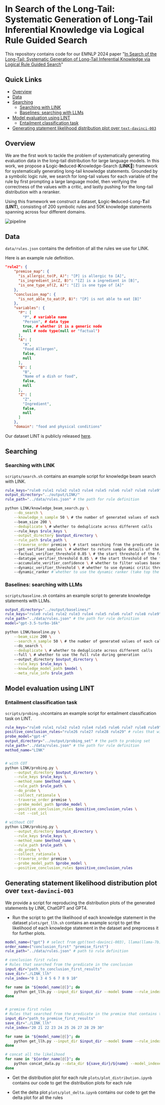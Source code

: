 # In Search of the Long-Tail: Systematic Generation of Long-Tail Inferential Knowledge via Logical Rule Guided Search

This repository contains code for our EMNLP 2024 paper "[In Search of the Long-Tail: Systematic Generation of Long-Tail Inferential Knowledge via Logical Rule Guided Search](https://arxiv.org/abs/2311.07237)"

## Quick Links
- [Overview](#overview)
- [Data](#data)
- [Searching](#searching)
  - [Searching with LINK](#searching-with-link)
  - [Baselines: searching with LLMs](#basleines-searching-with-llms)
- [Model evaluation using LINT](#model-evaluation-using-lint)
  - [Entailment classification task](#entailment-classification-task)
- [Generating statement likelihood distribution plot over `text-davinci-003`](#generating-statement-likelihood-distribution-plot-over-text-davinci-003)

## Overview
We are the first work to tackle the problem of systematically generating evaluation data in the long-tail distribution for large language models. In this work, we propose a **L**ogic-**In**duced-**K**nowledge-Search (**LINK**🔗) framework for systematically generating long-tail knowledge statements. Grounded by a symbolic logic rule, we search for long-tail values for each variable of the rule by first prompting a large language model, then verifying the correctness of the values with a critic, and lastly pushing for the long-tail distribution with a reranker. 

Using this framework we construct a dataset, **L**ogic-**In**duced-Long-**T**ail (**LINT**), consisting of 200 symbolic rules and 50K knowledge statements spanning across four different domains.

![pipeline](figs/pipeline.png)

## Data
`data/rules.json` contains the definition of all the rules we use for LINK.

Here is an example rule definition.

```json
"rule2": {
    "premise_map": {
      "is_allergic_to(P, A)": "[P] is allergic to [A]",
      "is_ingredient_in(Z, B)": "[Z] is a ingredient in [B]",
      "is_one_type_of(Z, A)": "[Z] is one type of [A]"
    },
    "conclusion_map": {
      "is_not_able_to_eat(P, B)": "[P] is not able to eat [B]"
    },
    "variables": {
      "P": [
        "P", # variable name
        "Person", # data type
        true, # whether it is a generic node
        null # node type(null or "factual")
      ],
      "A": [
        "A",
        "Food Allergen",
        false,
        null
      ],
      "B": [
        "B",
        "Name of a dish or food",
        false,
        null
      ],
      "Z": [
        "Z",
        "Ingredient",
        false,
        null
      ]
    },
    "domain": "food and physical conditions"
```

Our dataset LINT is publicly released [here](https://zenodo.org/records/10117911).

## Searching

### Searching with LINK
`scripts/search.sh` contains an example script for knowledge beam search with LINK.

```bash
rule_keys="rule0 rule1 rule2 rule3 rule4 rule5 rule6 rule7 rule8 rule9"
output_directory="../output/LINK/"
rule_path="../data/rules.json" # the path for rule definition

python LINK/knowledge_beam_search.py \
    --do_search \
    --knowledge_n_sample 50 \ # the number of generated values of each call 
    --beam_size 200 \
    --deduplicate \ # whether to deduplicate across different calls
    --rule_keys $rule_keys \
    --output_directory $output_directory \
    --rule_path $rule_path \
    --traverse_order premise \ # start searching from the predicate in the premise that contains the generic node; it will be automatically changed to starting from conclusion if there is a factual node in the rule
    --get_verifier_samples \ # whether to return sample details of the critic model
    --factual_verifier_threshold 0.85 \ # the start threshold of the factual critic model
    --datatype_verifier_threshold 0.85 \ # the start threshold of the factual critic model
    --accumulate_verifier_confidence \ # whether to filter values based on the accumulated confidence of all values in the beam
    --dynamic_verifier_threshold \ # whether to use dynamic critic threshold
    --dynamic_ranker # whether to use the dynamic ranker (take top the 75% values)

```

### Baselines: searching with LLMs
`scripts/baseline.sh` contains an example script to generate knowledge statements with LLMs.

```bash
output_directory="../output/baselines/"
rule_keys="rule0 rule1 rule2 rule3 rule4 rule5 rule6 rule7 rule8 rule9"
rule_path="../data/rules.json" # the path for rule definition
model="gpt-3.5-turbo-16k"

python LINK/baseline.py \
    --beam_size 200 \
    --search_n_sample 50 \ # the number of generated values of each call 
    --do_search \
    --deduplicate \ # whether to deduplicate across different calls
    --full \ # whether to use the full rule during generation
    --output_directory $output_directory \
    --rule_keys $rule_keys \
    --knowledge_model_path $model \
    --meta_rule_info $rule_path
```

## Model evaluation using LINT

### Entailment classification task
`scripts/probing.sh`contains an example script for entailment classification task on LINT.

```bash
rule_keys="rule0 rule1 rule2 rule3 rule4 rule5 rule6 rule7 rule8 rule9"
positive_conclusion_rules="rule26 rule27 rule28 rule29" # rules that with a positive conclusion, e.g. Person X can do something
probe_model="gpt-4"
output_directory="../output/probing_set" # the path to probing set
rule_path="../data/rules.json" # the path for rule definition
method_name="LINK"


# with COT
python LINK/probing.py \
    --output_directory $output_directory \
    --rule_keys $rule_keys \
    --method_name $method_name \
    --rule_path $rule_path \
    --do_probe \
    --collect_rationale \
    --traverse_order premise \
    --probe_model_path $probe_model \
    --positive_conclusion_rules $positive_conclusion_rules \
    --cot --cot_icl

# without COT
python LINK/probing.py \
    --output_directory $output_directory \
    --rule_keys $rule_keys \
    --method_name $method_name \
    --rule_path $rule_path \
    --do_probe \
    --collect_rationale \
    --traverse_order premise \
    --probe_model_path $probe_model \
    --positive_conclusion_rules $positive_conclusion_rules
```

## Generating statement likelihood distribution plot over `text-davinci-003`

We provide a script for reproducing the distribution plots of the generated statements by LINK, ChatGPT and GPT4.


* Run the script to get the likelihood of each knowledge statement in the dataset
`plots/get_llh.sh` contains an example script to get the likelihood of each knowledge statement in the dataset and preprocess it for further plots.
```bash
model_name=("gpt") # select from gpt(text-davinci-003), llama(llama-7b), ft(fasttext)
order_name=("conclusion_first" "premise_first")
rule_path="../data/rules.json" # path to rule definition

# conclusion first rules
# Rules that searched from the predicate in the conclusion
input_dir="path_to_conclusion_first_results"
save_dir="./LINK_llh"
rule_index="0 1 3 4 5 6 7 8 9 10"

for name in "${model_name[@]}"; do
	python get_llh.py --input_dir $input_dir --model $name --rule_indexes $rule_index --output_dir $save_dir --meta_rule_info $rule_path
done


# premise first rules
# Rules that searched from the predicate in the premise that contains the generic node
input_dir="path_to_premise_first_results"
save_dir="./LINK_llh"
rule_index="20 21 22 23 24 25 26 27 28 29 30"

for name in "${model_name[@]}"; do
	python get_llh.py --input_dir $input_dir --model $name --rule_indexes $rule_index --output_dir $save_dir --meta_rule_info $rule_path
done

# concat all the likelihood
for name in "${order_name[@]}"; do
	python concat_data.py --data_dir ${save_dir}/${name} --model_indexes gpt --primary_rank_model gpt
done

```
* Get the distribution plot for each rule
`plots/plot_distribution.ipynb` contains our code to get the distribution plots for each rule

* Get the delta plot
`plots/plot_delta.ipynb` contains our code to get the delta plot for all the rules
